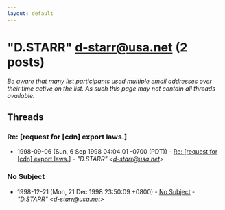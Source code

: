 ```yaml
---
layout: default
---
```


# "D.STARR" <d-starr@usa.net> (2 posts)

_Be aware that many list participants used multiple email addresses over their time active on the list. As such this page may not contain all threads available._

## Threads

### Re: [request for [cdn] export laws.]
+ 1998-09-06 (Sun, 6 Sep 1998 04:04:01 -0700 (PDT)) - [Re: [request for [cdn] export laws.]](/archive/1998/09/e48a7f68978751adb3ddd40d583f8f49a2b8fa2006550874fa2c14fcad3989a8) - _"D.STARR" \<d-starr@usa.net\>_

### No Subject
+ 1998-12-21 (Mon, 21 Dec 1998 23:50:09 +0800) - [No Subject](/archive/1998/12/c8acac2718fb5a1b01402df0fba5cee1e2fac16f2413c368c87be51e7fad5ed6) - _"D.STARR" \<d-starr@usa.net\>_

